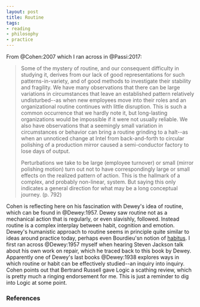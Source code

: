 ```yaml
---
layout: post
title: Routine
tags:
- reading
- philosophy
- practice
---
```


From @Cohen:2007 which I ran across in @Passi:2017:

> Some of the mystery of routine, and our consequent difficulty in studying 
> it, derives from our lack of good representations for such
> patterns-in-variety, and of good methods to investigate their stability and
> fragility. We have many observations that there can be large variations 
> in circumstances that leave an established pattern relatively undisturbed--as
> when new employees move into their roles and an organizational routine 
> continues with little disruption. This is such a common occurrence that we 
> hardly note it, but long-lasting organizations would be impossible if it
> were not usually reliable. We also have observations that a seemingly small 
> variation in circumstances or behavior can bring a routine grinding to a 
> halt--as when an unnoticed change at Intel from back-and-forth to circular 
> polishing of a production mirror caused a semi-conductor factory to lose
> days of output.
> 
> Perturbations we take to be large (employee turnover) or small (mirror 
> polishing motion) turn out not to have correspondingly large or small effects
> on the realized pattern of action. This is the hallmark of a complex, and 
> probably non-linear, system. But saying this only indicates a general
> direction for what may be a long conceptual journey. (p. 792)

Cohen is reflecting here on his fascination with Dewey's idea of routine, which
can be found in @Dewey:1957. Dewey saw routine not as a mechanical action that
is regularly, or even slavishly, followed. Instead routine is a complex
interplay between habit, cognition and emotion. Dewey's humanistic approach to
routine seems in principle quite similar to ideas around practice today, perhaps
even Bourdieu'sn notion of [habitus]. I first ran across @Dewey:1957 myself when
hearing Steven Jackson talk about his own work on repair, which he traced back
to this book by Dewey. Apparently one of Dewey's last books @Dewey:1938 explores
ways in which routine or habit can be effectively studied--an inquiry into
inquiry. Cohen points out that Bertrand Russell gave Logic a scathing review,
which is pretty much a ringing endorsement for me. This is just a reminder to
dig into Logic at some point.

[habitus]: https://en.wikipedia.org/wiki/Habitus_(sociology)

[Logic]: https://www.goodreads.com/book/show/5214438-logic?from_search=true

### References
